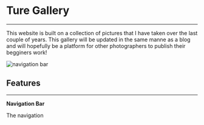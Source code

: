 # Ture Gallery
---
This website is built on a collection of pictures that I have taken over the last couple of years. This gallery will be updated in the same manne as a blog and will hopefully be a platform for other photographers to publish their begginers work!

![navigation bar](nav-pic.png)

## Features
---
**Navigation Bar**

The navigation
